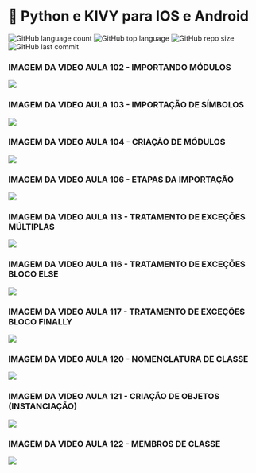 # :snake: Python e KIVY para IOS e Android

![GitHub language count](https://img.shields.io/github/languages/count/adilsonmicuim/Python-para-IOS-e-Android)
![GitHub top language](https://img.shields.io/github/languages/top/adilsonmicuim/Python-para-IOS-e-Android)
![GitHub repo size](https://img.shields.io/github/repo-size/adilsonmicuim/Python-para-IOS-e-Android)
![GitHub last commit](https://img.shields.io/github/last-commit/adilsonmicuim/Python-para-IOS-e-Android)

### IMAGEM DA VIDEO AULA 102 - IMPORTANDO MÓDULOS
<img src="aulas/Secao16__Modulos/Video102_ImportandoModulos.png">

### IMAGEM DA VIDEO AULA 103 - IMPORTAÇÃO DE SÍMBOLOS
<img src="aulas/Secao16__Modulos/Video103_ImportacaoDeSimbolos.png">

### IMAGEM DA VIDEO AULA 104 - CRIAÇÃO DE MÓDULOS
<img src="aulas/Secao16__Modulos/Video104_CriacaoDeModulos/Video104_CriacaoDeModulos.png">

### IMAGEM DA VIDEO AULA 106 - ETAPAS DA IMPORTAÇÃO
<img src="aulas/Secao16__Modulos/Video106_EtapasDaImportacao.png">

### IMAGEM DA VIDEO AULA 113 - TRATAMENTO DE EXCEÇÕES MÚLTIPLAS
<img src="aulas/Secao17__Excecoes/Video113_TratamentoDeExcecoesMultiplas.png">

### IMAGEM DA VIDEO AULA 116 - TRATAMENTO DE EXCEÇÕES BLOCO ELSE
<img src="aulas/Secao17__Excecoes/Video116_BlocoElse.png">

### IMAGEM DA VIDEO AULA 117 - TRATAMENTO DE EXCEÇÕES BLOCO FINALLY
<img src="aulas/Secao17__Excecoes/Video117_BlocoFinally.png">

### IMAGEM DA VIDEO AULA 120 - NOMENCLATURA DE CLASSE
<img src="aulas/Secao18__Orientacao_a_Objetos/Video120_NomenclaturaDeClasse.png">

### IMAGEM DA VIDEO AULA 121 - CRIAÇÃO DE OBJETOS (INSTANCIAÇÃO)
<img src="aulas/Secao18__Orientacao_a_Objetos/Video121_CriacaoDeObjetos.png">

### IMAGEM DA VIDEO AULA 122 - MEMBROS DE CLASSE
<img src="aulas/Secao18__Orientacao_a_Objetos/Video122_MembrosDeClasse.png">
